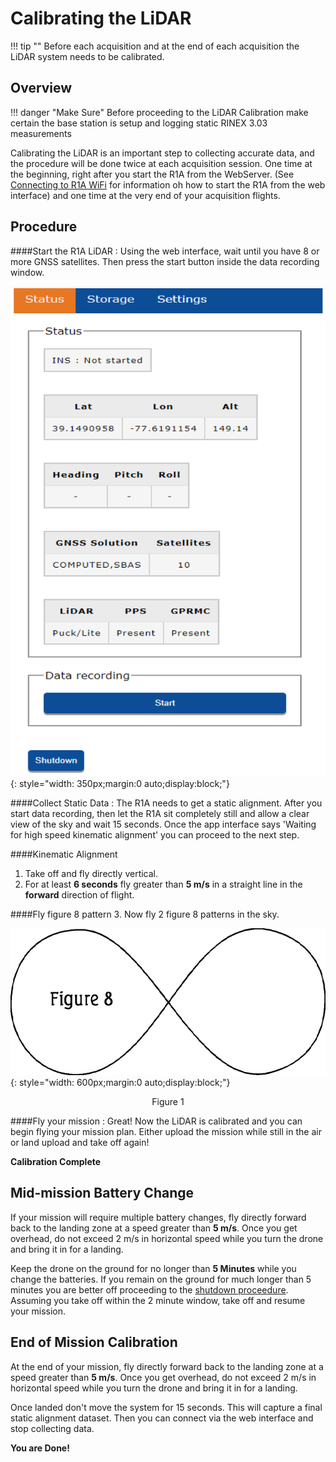# Calibrating the LiDAR

!!! tip ""
    Before each acquisition and at the end of each acquisition the LiDAR system needs to be calibrated.

## Overview

!!! danger "Make Sure"
    Before proceeding to the LiDAR Calibration make certain the base station is setup and logging static RINEX 3.03 measurements

Calibrating the LiDAR is an important step to collecting accurate data, and the procedure will be done twice at each acquisition session.  One time at the beginning, right after you start the R1A from the WebServer. (See [Connecting to R1A WiFi](../quickstart/first-setup) for information oh how to start the R1A from the web interface) and one time at the very end of your acquisition flights.

## Procedure

####Start the R1A LiDAR
:   Using the web interface, wait until you have 8 or more GNSS satellites. Then press the start button
    inside the data recording window.

![Web Interface](../img/web-interface.png){: style="width: 350px;margin:0 auto;display:block;"}

####Collect Static Data
:   The R1A needs to get a static alignment. After you start data recording, then let the R1A
    sit completely still and allow a clear view of the sky and wait 15 seconds. Once the app interface says 'Waiting for high speed kinematic alignment' you can proceed to the next step.

####Kinematic Alignment

1. Take off and fly directly vertical.
1. For at least **6 seconds** fly greater than **5 m/s** in a straight line in the **forward** direction of flight.

####Fly figure 8 pattern
3. Now fly 2 figure 8 patterns in the sky.


![Figure 8](../img/figure-8.gif){: style="width: 600px;margin:0 auto;display:block;"}
<div style="text-align: center;">
  <figcaption>Figure 1</figcaption>
</div>

####Fly your mission
:   Great!  Now the LiDAR is calibrated and you can begin flying your mission plan. Either upload the
    mission while still in the air or land upload and take off again!

**Calibration Complete**

## Mid-mission Battery Change

If your mission will require multiple battery changes, fly directly forward back to the landing zone at a speed greater than **5 m/s**. Once you get overhead, do not exceed 2 m/s in horizontal speed while you turn the drone and bring it in for a landing.

Keep the drone on the ground for no longer than **5 Minutes** while you change the batteries. If you remain on the ground for much longer than 5 minutes you are better off proceeding to the [shutdown proceedure](../quickstart/first-setup). Assuming you take off within the 2 minute window, take off and resume your mission.

## End of Mission Calibration

At the end of your mission, fly directly forward back to the landing zone at a speed greater than **5 m/s**. Once you get overhead, do not exceed 2 m/s in horizontal speed while you turn the drone and bring it in for a landing.

Once landed don't move the system for 15 seconds.  This will capture a final static alignment dataset.    Then you can connect via the web interface and stop collecting data.

**You are Done!**
